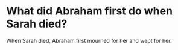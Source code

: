 # What did Abraham first do when Sarah died?

When Sarah died, Abraham first mourned for her and wept for her.
